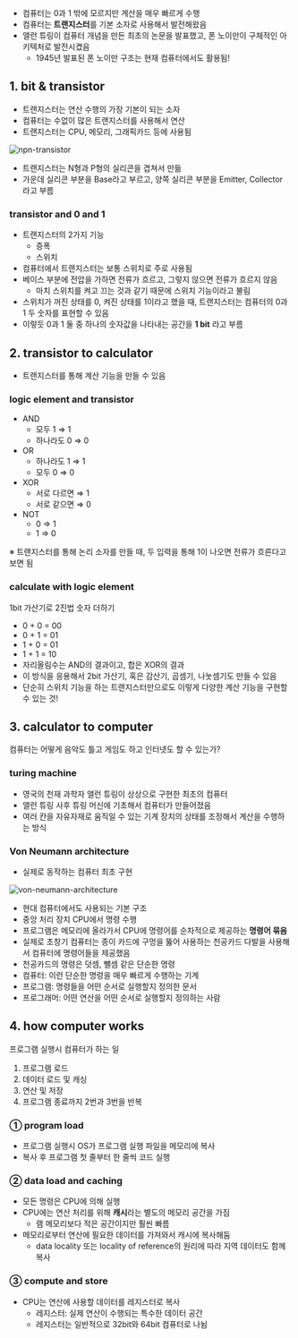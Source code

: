 - 컴퓨터는 0과 1 밖에 모르지만 계산을 매우 빠르게 수행
- 컴퓨터는 **트랜지스터**를 기본 소자로 사용해서 발전해왔음
- 앨런 튜링이 컴퓨터 개념을 만든 최초의 논문을 발표했고, 폰 노이만이 구체적인 아키텍처로 발전시켰음
  - 1945년 발표된 폰 노이만 구조는 현재 컴퓨터에서도 활용됨!

## 1. bit & transistor

- 트랜지스터는 연산 수행의 가장 기본이 되는 소자
- 컴퓨터는 수없이 많은 트랜지스터를 사용해서 연산
- 트랜지스터는 CPU, 메모리, 그래픽카드 등에 사용됨

![npn-transistor](https://github.com/nmin11/TIL/assets/75058239/90d1d876-1eb3-4ec3-9d59-a139e7eb3fee)

- 트랜지스터는 N형과 P형의 실리콘을 겹쳐서 만듦
- 가운데 실리콘 부분을 Base라고 부르고, 양쪽 실리콘 부분을 Emitter, Collector 라고 부름

### transistor and 0 and 1

- 트랜지스터의 2가지 기능
  - 증폭
  - 스위치
- 컴퓨터에서 트랜지스터는 보통 스위치로 주로 사용됨
- 베이스 부분에 전압을 가하면 전류가 흐르고, 그렇지 않으면 전류가 흐르지 않음
  - 마치 스위치를 켜고 끄는 것과 같기 때문에 스위치 기능이라고 불림
- 스위치가 꺼진 상태를 0, 켜진 상태를 1이라고 했을 때, 트랜지스터는 컴퓨터의 0과 1 두 숫자를 표현할 수 있음
- 이렇듯 0과 1 둘 중 하나의 숫자값을 나타내는 공간을 **1 bit** 라고 부름

## 2. transistor to calculator

- 트랜지스터를 통해 계산 기능을 만들 수 있음

### logic element and transistor

- AND
  - 모두 1 ⇒ 1
  - 하나라도 0 ⇒ 0
- OR
  - 하나라도 1 ⇒ 1
  - 모두 0 ⇒ 0
- XOR
  - 서로 다르면 ⇒ 1
  - 서로 같으면 ⇒ 0
- NOT
  - 0 ⇒ 1
  - 1 ⇒ 0

※ 트랜지스터를 통해 논리 소자를 만들 때, 두 입력을 통해 1이 나오면 전류가 흐른다고 보면 됨

### calculate with logic element

1bit 가산기로 2진법 숫자 더하기

- 0 + 0 = 00
- 0 + 1 = 01
- 1 + 0 = 01
- 1 + 1 = 10
- 자리올림수는 AND의 결과이고, 합은 XOR의 결과
- 이 방식을 응용해서 2bit 가산기, 혹은 감산기, 곱셈기, 나눗셈기도 만들 수 있음
- 단순히 스위치 기능을 하는 트랜지스터만으로도 이렇게 다양한 계산 기능을 구현할 수 있는 것!

## 3. calculator to computer

컴퓨터는 어떻게 음악도 틀고 게임도 하고 인터넷도 할 수 있는가?

### turing machine

- 영국의 천재 과학자 앨런 튜링이 상상으로 구현한 최초의 컴퓨터
- 앨런 튜링 사후 튜링 머신에 기초해서 컴퓨터가 만들어졌음
- 여러 칸을 자유자재로 움직일 수 있는 기계 장치의 상태를 조정해서 계산을 수행하는 방식

### Von Neumann architecture

- 실제로 동작하는 컴퓨터 최초 구현

![von-neumann-architecture](https://github.com/nmin11/TIL/assets/75058239/2329ae34-430d-471e-b6aa-3ae2a33ccd8b)

- 현대 컴퓨터에서도 사용되는 기본 구조
- 중앙 처리 장치 CPU에서 명령 수행
- 프로그램은 메모리에 올라가서 CPU에 명령어를 순차적으로 제공하는 **명령어 묶음**
- 실제로 초창기 컴퓨터는 종이 카드에 구멍을 뚫어 사용하는 천공카드 다발을 사용해서 컴퓨터에 명령어들을 제공했음
- 천공카드의 명령은 덧셈, 뺄셈 같은 단순한 명령
- 컴퓨터: 이런 단순한 명령을 매우 빠르게 수행하는 기계
- 프로그램: 명령들을 어떤 순서로 실행할지 정의한 문서
- 프로그래머: 어떤 연산을 어떤 순서로 실행할지 정의하는 사람

## 4. how computer works

프로그램 실행시 컴퓨터가 하는 일

1. 프로그램 로드
2. 데이터 로드 및 캐싱
3. 연산 및 저장
4. 프로그램 종료까지 2번과 3번을 반복

### ① program load

- 프로그램 실행시 OS가 프로그램 실행 파일을 메모리에 복사
- 복사 후 프로그램 첫 줄부터 한 줄씩 코드 실행

### ② data load and caching

- 모든 명령은 CPU에 의해 실행
- CPU에는 연산 처리를 위해 **캐시**라는 별도의 메모리 공간을 가짐
  - 램 메모리보다 적은 공간이지만 훨씬 빠름
- 메모리로부터 연산에 필요한 데이터를 가져와서 캐시에 복사해둠
  - data locality 또는 locality of reference의 원리에 따라 지역 데이터도 함께 복사

### ③ compute and store

- CPU는 연산에 사용할 데이터를 레지스터로 복사
  - 레지스터: 실제 연산이 수행되는 특수한 데이터 공간
  - 레지스터는 일반적으로 32bit와 64bit 컴퓨터로 나뉨
